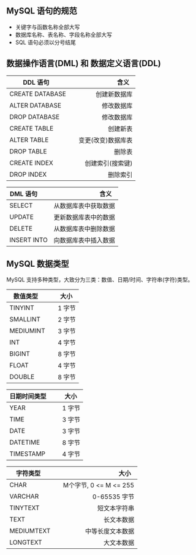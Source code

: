 ## MySQL 语句的规范

* 关键字与函数名称全部大写
* 数据库名称、表名称、字段名称全部大写
* SQL 语句必须以分号结尾

## 数据操作语言(DML) 和 数据定义语言(DDL)

| DDL 语句        | 含义   | 
| --------   | -----:  | 
| CREATE DATABASE      | 创建新数据库 |  
| ALTER DATABASE       | 修改数据库 | 
| DROP DATABASE        | 修改数据库 | 
| CREATE TABLE         |  创建新表|
| ALTER TABLE          | 变更(改变)数据库表 |
| DROP TABLE           | 删除表 |
| CREATE INDEX         | 创建索引(搜索键) |
| DROP INDEX           | 删除索引 |

| DML 语句        | 含义   | 
| --------   | -----:  | 
| SELECT      | 从数据库表中获取数据 |
| UPDATE      | 更新数据库表中的数据 |
| DELETE      | 从数据库表中删除数据 |
| INSERT INTO | 向数据库表中插入数据 |

## MySQL 数据类型

MySQL 支持多种类型，大致分为三类：数值、日期/时间、字符串(字符)类型。

| 数值类型        | 大小   | 
| --------   | -----:  | 
| TINYINT      | 1 字节 |
| SMALLINT      | 2 字节 |
| MEDIUMINT      | 3 字节 |
| INT  | 4 字节 |
| BIGINT      | 8 字节 |
| FLOAT      | 4 字节 |
| DOUBLE      | 8 字节 |

| 日期时间类型        | 大小   | 
| --------   | -----:  | 
| YEAR      | 1 字节 |
| TIME      | 3 字节 |
| DATE      | 3 字节 |
| DATETIME      | 8 字节 |
| TIMESTAMP      | 4 字节 |

| 字符类型        | 大小   | 
| --------   | -----:  | 
| CHAR      | M个字节, 0 <= M <= 255|
| VARCHAR      | 0-65535 字节 |
| TINYTEXT      | 短文本字符串 |
| TEXT      | 长文本数据 |
| MEDIUMTEXT      | 中等长度文本数据 |
| LONGTEXT      | 大文本数据 |




